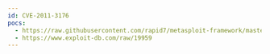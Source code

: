 ```yaml
---
id: CVE-2011-3176
pocs:
  - https://raw.githubusercontent.com/rapid7/metasploit-framework/master/modules/exploits/windows/novell/zenworks_preboot_op4c_bof.rb
  - https://www.exploit-db.com/raw/19959
---
```

